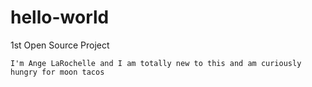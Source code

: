 # hello-world
  1st Open Source Project
  
    I'm Ange LaRochelle and I am totally new to this and am curiously hungry for moon tacos
